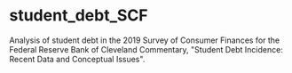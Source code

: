 # student_debt_SCF
Analysis of student debt in the 2019 Survey of Consumer Finances for the Federal Reserve Bank of Cleveland Commentary, "Student Debt Incidence: Recent Data and Conceptual Issues".
